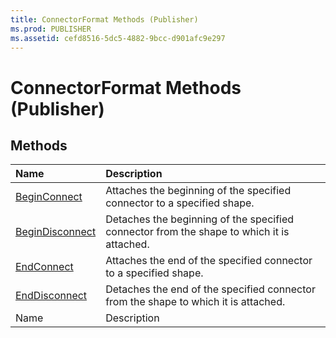 ```yaml
---
title: ConnectorFormat Methods (Publisher)
ms.prod: PUBLISHER
ms.assetid: cefd8516-5dc5-4882-9bcc-d901afc9e297
---
```



# ConnectorFormat Methods (Publisher)

## Methods



|**Name**|**Description**|
|:-----|:-----|
| [BeginConnect](connectorformat-beginconnect-method-publisher.md)|Attaches the beginning of the specified connector to a specified shape.|
| [BeginDisconnect](connectorformat-begindisconnect-method-publisher.md)|Detaches the beginning of the specified connector from the shape to which it is attached.|
| [EndConnect](connectorformat-endconnect-method-publisher.md)|Attaches the end of the specified connector to a specified shape.|
| [EndDisconnect](connectorformat-enddisconnect-method-publisher.md)|Detaches the end of the specified connector from the shape to which it is attached.|
|Name|Description|

